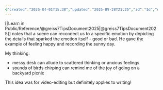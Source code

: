 ```yaml
---
{"created":"2025-04-01T15:38","updated":"2025-09-28T21:25","id":"1d","dg-permalink":"1d","dg-publish":true,"dg-path":"Think/(1D) Emotion Can Be Captured Using Causative Details.md","permalink":"/1d/","dgPassFrontmatter":true,"noteIcon":"1"}
---
```


[[Learn in Public/Reference/@greiss7TipsDocument2025\|@greiss7TipsDocument2025]] notes that a scene can reconnect us to a specific emotion by depicting the details that sparked the emotion itself - good or bad. He gave the example of feeling happy and recording the sunny day. 

My thinking: 
- messy desk can allude to scattered thinking or anxious feelings 
- sounds of birds chirping can remind me of the joy of going on a backyard picnic 

This idea was for video-editing but definitely applies to writing! 